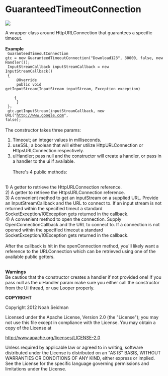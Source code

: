 GuaranteedTimeoutConnection
===========================
<img src="http://mindthis.ca/wp-content/uploads/2011/12/timeout.jpg"/>

A wrapper class around HttpURLConnection that guarantees a specific timeout. 
<br><br>
<b>Example</b><br><code>
GuaranteedTimeoutConnection gtc = new GuaranteedTimeoutConnection("Download123", 30000, false, new Handler());<br>
InputStreamCallback inputStreamCallback = new InputStreamCallback()<br>
{
<br>
&nbsp;&nbsp;&nbsp;&nbsp;@Override<br>
&nbsp;&nbsp;&nbsp;&nbsp;public void getInputStream(InputStream inputStream, Exception exception)<br>
&nbsp;&nbsp;&nbsp;&nbsp;{<br>
&nbsp;&nbsp;&nbsp;&nbsp;}<br>
};<br>
gtc.getInputStream(inputStreamCallback, new URL("http://www.google.com", false);</code><br><br>
The constructor takes three params:
<br>
1) Timeout; an integer values in milliseconds.<br>
2) useSSL; a boolean that will either utilize HttpURLConnection or HttpsURLConnection respectively.<br>
3) uiHandler; pass null and the constructor will create a handler, or pass in a handler to the ui if available.
<br><br>
There's 4 public methods:
<br>
1) A getter to retrieve the HttpURLConnection reference.
<br>
2) A getter to retrieve the HttpsURLConnection reference.
<br>
3) A convenient method to get an inputStream on a supplied URL. Provide an InputStreamCallback and the URL to connect to. If an input stream
is not returned within the specified timeut a standard SocketException/IOException gets returned in the callback.
<br>
4) A convenient method to open the connection. Supply OpenConnectionCallback and the URL to connect to. If a connection is not opened 
within the specified timeout a standard SocketException/IOException gets returned in the callback.
<br><br>
After the callback is hit in the openConnection method, you'll likely want a reference to the URLConnection which can be retrieved using one of the available public getters.<br><br>

<b>Warnings</b><br>
Be cautios that the constructor creates a handler if not provided one! If you pass null as the uiHandler param make sure you either call the constructor from the UI thread, or use Looper properly.

<B> COPYRIGHT </B>

Copyright 2012 Noah Seidman

Licensed under the Apache License, Version 2.0 (the "License");
you may not use this file except in compliance with the License.
You may obtain a copy of the License at

   http://www.apache.org/licenses/LICENSE-2.0

Unless required by applicable law or agreed to in writing, software
distributed under the License is distributed on an "AS IS" BASIS,
WITHOUT WARRANTIES OR CONDITIONS OF ANY KIND, either express or implied.
See the License for the specific language governing permissions and
limitations under the License.